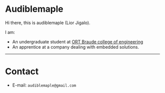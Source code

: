 # Audiblemaple
Hi there, this is audiblemaple (Lior Jigalo).

I am:
* An undergraduate student at [ORT Braude college of engineering](https://w3.braude.ac.il/?lang=en)
* An apprentice at a company dealing with embedded solutions.
---
# Contact
* E-mail: `audiblemaple@gmail.com`

